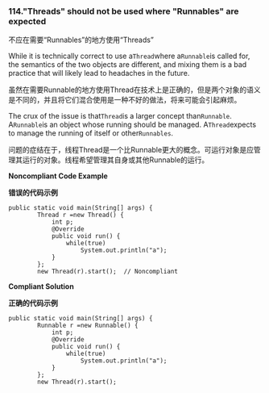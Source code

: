 ### 114."Threads" should not be used where "Runnables" are expected

不应在需要“Runnables”的地方使用“Threads”

While it is technically correct to use a`Thread`where a`Runnable`is called for, the semantics of the two objects are different, and mixing them is a bad practice that will likely lead to headaches in the future.

虽然在需要Runnable的地方使用Thread在技术上是正确的，但是两个对象的语义是不同的，并且将它们混合使用是一种不好的做法，将来可能会引起麻烦。

The crux of the issue is that`Thread`is a larger concept than`Runnable`. A`Runnable`is an object whose running should be managed. A`Thread`expects to manage the running of itself or other`Runnables`.

问题的症结在于，线程Thread是一个比Runnable更大的概念。可运行对象是应管理其运行的对象。线程希望管理其自身或其他Runnable的运行。


**Noncompliant Code Example**

**错误的代码示例**

```
public static void main(String[] args) {
		Thread r =new Thread() {
			int p;
			@Override
			public void run() {
				while(true)
					System.out.println("a");
			}
		};
		new Thread(r).start();  // Noncompliant
```

**Compliant Solution**

**正确的代码示例**


```
public static void main(String[] args) {
		Runnable r =new Runnable() {
			int p;
			@Override
			public void run() {
				while(true)
					System.out.println("a");
			}
		};
		new Thread(r).start();
```